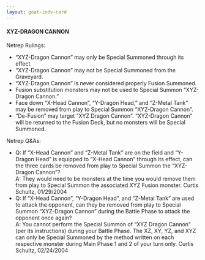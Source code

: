 ```yaml
---
layout: goat-indv-card
---
```


#### XYZ-DRAGON CANNON

Netrep Rulings:

*   “XYZ-Dragon Cannon” may only be Special Summoned through its effect.
*   “XYZ-Dragon Cannon” may not be Special Summoned from the Graveyard.
*   “XYZ-Dragon Cannon” is never considered properly Fusion Summoned.
*   Fusion substitution monsters may not be used to Special Summon “XYZ-Dragon Cannon.”
*   Face down “X-Head Cannon”, “Y-Dragon Head,” and “Z-Metal Tank” may be removed from play to Special Summon “XYZ-Dragon Cannon”.
*   “De-Fusion” may target “XYZ Dragon Cannon”. “XYZ-Dragon Cannon” will be returned to the Fusion Deck, but no monsters will be Special Summoned.

Netrep Q&As:

*   Q: If “X-Head Cannon” and “Z-Metal Tank” are on the field and “Y-Dragon Head” is equipped to “X-Head Cannon” through its effect, can the three cards be removed from play to Special Summon the “XYZ-Dragon Cannon”?  
    A: They would need to be monsters at the time you would remove them from play to Special Summon the associated XYZ Fusion monster. Curtis Schultz, 01/29/2004
*   Q: If “X-Head Cannon”, “Y-Dragon Head”, and “Z-Metal Tank” are used to attack the opponent, can they be removed from play to Special Summon “XYZ-Dragon Cannon” during the Battle Phase to attack the opponent once again?  
    A: You cannot perform the Special Summon of “XYZ Dragon Cannon” (per its instructions) during your Battle Phase. The XZ, XY, YZ, and XYZ can only be Special Summoned by the method written on each respective monster during Main Phase 1 and 2 of your turn only. Curtis Schultz, 02/24/2004